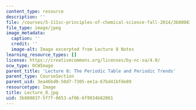 ```yaml
---
content_type: resource
description: ''
file: /courses/5-111sc-principles-of-chemical-science-fall-2014/3b8008375f7f0653af066f9934b82861_Lecture_8.jpg
file_type: image/jpeg
image_metadata:
  caption: ''
  credit: ''
  image-alt: Image excerpted from Lecture 8 Notes
learning_resource_types: []
license: https://creativecommons.org/licenses/by-nc-sa/4.0/
ocw_type: OCWImage
parent_title: 'Lecture 8: The Periodic Table and Periodic Trends'
parent_type: CourseSection
parent_uid: 3ea46bd0-50d7-7305-ee1a-67bd41bfde89
resourcetype: Image
title: Lecture_8.jpg
uid: 3b800837-5f7f-0653-af06-6f9934b82861
---
```

